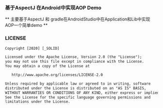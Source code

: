 

### 基于AspectJ 在Android中实现AOP Demo

** 主要基于AspectJ 和 gradle在AndroidStudio中在Application和Lib中实现AOP一个简单demo **


### LICENSE

```html
Copyright [2020] [_SOLID]

Licensed under the Apache License, Version 2.0 (the "License");
you may not use this file except in compliance with the License.
You may obtain a copy of the License at

   http://www.apache.org/licenses/LICENSE-2.0

Unless required by applicable law or agreed to in writing, software
distributed under the License is distributed on an "AS IS" BASIS,
WITHOUT WARRANTIES OR CONDITIONS OF ANY KIND, either express or implied.
See the License for the specific language governing permissions and
limitations under the License.

```
